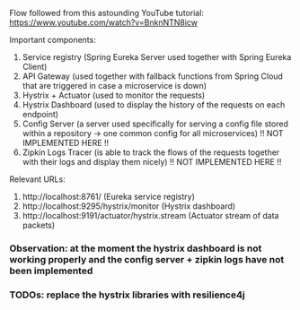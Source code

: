 Flow followed from this astounding YouTube tutorial: https://www.youtube.com/watch?v=BnknNTN8icw

Important components:

1) Service registry (Spring Eureka Server used together with Spring Eureka Client)
2) API Gateway (used together with fallback functions from Spring Cloud that are triggered in case a microservice is
   down)
3) Hystrix + Actuator (used to monitor the requests)
4) Hystrix Dashboard (used to display the history of the requests on each endpoint)
5) Config Server (a server used specifically for serving a config file stored within a repository -> one common config
   for all microservices)  !! NOT IMPLEMENTED HERE !!
6) Zipkin Logs Tracer (is able to track the flows of the requests together with their logs and display them nicely)  !!
   NOT IMPLEMENTED HERE !!

Relevant URLs:

1) http://localhost:8761/ (Eureka service registry)
2) http://localhost:9295/hystrix/monitor (Hystrix dashboard)
3) http://localhost:9191/actuator/hystrix.stream (Actuator stream of data packets)

### Observation: at the moment the hystrix dashboard is not working properly and the config server + zipkin logs have not been implemented
### TODOs: replace the hystrix libraries with resilience4j